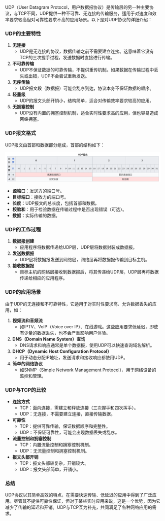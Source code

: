 UDP（User Datagram Protocol，用户数据报协议）是传输层的另一种主要协议，与TCP不同，UDP提供一种不可靠、无连接的传输服务，适用于对速度和效率要求较高但对可靠性要求不高的应用场景。以下是对UDP协议的详细介绍：

### UDP的主要特性

1. **无连接**
   - UDP是无连接的协议，数据传输之前不需要建立连接。这意味着它没有TCP的三次握手过程，发送数据时直接进行传输。
2. **不可靠传输**
   - UDP不保证数据的可靠传输，不提供重传机制。如果数据在传输过程中丢失或出错，UDP不会尝试重新发送。
3. **无序传输**
   - UDP报文段（数据报）可能会乱序到达，协议本身不保证数据的顺序。
4. **轻量级**
   - UDP的报文头部开销小，结构简单，适合对传输效率要求较高的应用。
5. **无拥塞控制**
   - UDP没有内置的拥塞控制机制，适合实时性要求高的应用，但也容易造成网络拥塞。

### UDP报文格式

UDP报文由首部和数据部分组成，首部的结构如下：

![](image/udp.png)

- **源端口**：发送方的端口号。
- **目标端口**：接收方的端口号。
- **长度**：UDP报文的总长度，包括首部和数据。
- **校验和**：用于检验数据在传输过程中是否出现错误（可选）。
- **数据**：实际传输的数据。

### UDP的工作过程

1. **数据报创建**
   - 应用程序将数据传递给UDP层，UDP层将数据封装成数据报。
2. **发送数据报**
   - UDP层将数据报发送到网络层，网络层再将数据报传输到目标主机。
3. **接收数据报**
   - 目标主机的网络层接收到数据报后，将其传递给UDP层，UDP层再将数据传递给相应的应用程序。

### UDP的应用场景

由于UDP的无连接和不可靠特性，它适用于对实时性要求高、允许数据丢失的应用，如：

1. **视频流和音频流**
   - 如IPTV、VoIP（Voice over IP）、在线游戏。这些应用要求低延迟，即使有少量的数据丢失，也不会严重影响用户体验。
2. **DNS（Domain Name System）查询**
   - DNS请求和响应通常是单个数据报，使用UDP可以快速查询域名解析。
3. **DHCP（Dynamic Host Configuration Protocol）**
   - 用于动态分配IP地址，发送请求和接收响应都使用UDP。
4. **简单的网络协议**
   - 如SNMP（Simple Network Management Protocol），用于网络设备的监控和管理。

### UDP与TCP的比较

- **连接方式**
  - TCP：面向连接，需建立和释放连接（三次握手和四次挥手）。
  - UDP：无连接，不需要建立连接，直接传输数据。
- **可靠性**
  - TCP：提供可靠传输，保证数据顺序和完整性。
  - UDP：不保证可靠性，可能会出现数据丢失或乱序。
- **流量控制和拥塞控制**
  - TCP：内置流量控制和拥塞控制机制。
  - UDP：无流量控制和拥塞控制机制。
- **报文头部开销**
  - TCP：报文头部较复杂，开销较大。
  - UDP：报文头部简单，开销小。

### 总结

UDP协议以其简单高效的特点，在需要快速传输、低延迟的应用中得到了广泛应用。尽管其不提供可靠性保证，但对于某些实时应用来说，这是一个优势，因为它减少了传输的延迟和开销。UDP与TCP互为补充，共同满足了各种网络应用的需求。